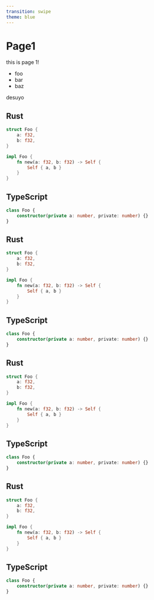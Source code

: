 ```yaml
---
transition: swipe
theme: blue
---
```

# Page1

this is page 1!

- foo
- bar
- baz

desuyo

## Rust

```rust
struct Foo {
    a: f32,
    b: f32,
}

impl Foo {
    fn new(a: f32, b: f32) -> Self {
        Self { a, b }
    }
}
```

## TypeScript

```typescript
class Foo {
    constructor(private a: number, private: number) {}
}
```


## Rust

```rust
struct Foo {
    a: f32,
    b: f32,
}

impl Foo {
    fn new(a: f32, b: f32) -> Self {
        Self { a, b }
    }
}
```

## TypeScript

```typescript
class Foo {
    constructor(private a: number, private: number) {}
}
```

## Rust

```rust
struct Foo {
    a: f32,
    b: f32,
}

impl Foo {
    fn new(a: f32, b: f32) -> Self {
        Self { a, b }
    }
}
```

## TypeScript

```typescript
class Foo {
    constructor(private a: number, private: number) {}
}
```

## Rust

```rust
struct Foo {
    a: f32,
    b: f32,
}

impl Foo {
    fn new(a: f32, b: f32) -> Self {
        Self { a, b }
    }
}
```

## TypeScript

```typescript
class Foo {
    constructor(private a: number, private: number) {}
}
```

